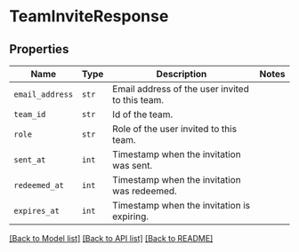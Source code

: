 # TeamInviteResponse



## Properties
Name | Type | Description | Notes
------------ | ------------- | ------------- | -------------
| `email_address` | ```str``` |  Email address of the user invited to this team.  |  |
| `team_id` | ```str``` |  Id of the team.  |  |
| `role` | ```str``` |  Role of the user invited to this team.  |  |
| `sent_at` | ```int``` |  Timestamp when the invitation was sent.  |  |
| `redeemed_at` | ```int``` |  Timestamp when the invitation was redeemed.  |  |
| `expires_at` | ```int``` |  Timestamp when the invitation is expiring.  |  |

[[Back to Model list]](../README.md#documentation-for-models) [[Back to API list]](../README.md#documentation-for-api-endpoints) [[Back to README]](../README.md)


